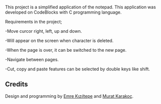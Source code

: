 <p>This project is a simplified application of the notepad. This application was developed on CodeBlocks with C programming language.</p>
<p>Requirements in the project;</p>
<p>-Move curcor right, left, up and down.</p>
<p>-Will appear on the screen when character is deleted.</p>
<p>-When the page is over, it can be switched to the new page.</p>
<p>-Navigate between pages.</p>
<p>-Cut, copy and paste features can be selected by double keys like shift.</p>

## Credits
Design and programming by [Emre Kızıltepe](https://github.com/emrekiziltepe) and [Murat Karakoç](https://github.com/murat199).
